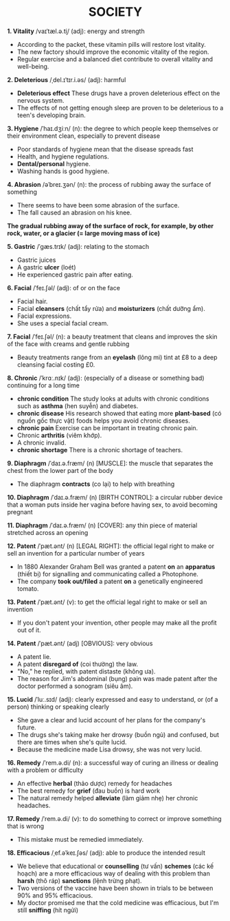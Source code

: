 <h1 align="center"><strong>SOCIETY</strong></h1>

**1. Vitality** /vaɪˈtæl.ə.t̬i/ (adj): energy and strength

- According to the packet, these vitamin pills will restore lost vitality.
- The new factory should improve the economic vitality of the region.
- Regular exercise and a balanced diet contribute to overall vitality and well-being.

**2. Deleterious** /ˌdel.ɪˈtɪr.i.əs/ (adj): harmful

- **Deleterious effect** These drugs have a proven deleterious effect on the nervous system.
- The effects of not getting enough sleep are proven to be deleterious to a teen's developing brain.

**3. Hygiene** /ˈhaɪ.dʒiːn/ (n): the degree to which people keep themselves or their environment clean, especially to prevent disease

- Poor standards of hygiene mean that the disease spreads fast
- Health, and hygiene regulations.
- **Dental/personal** hygiene.
- Washing hands is good hygiene.

**4. Abrasion** /əˈbreɪ.ʒən/ (n): the process of rubbing away the surface of something

- There seems to have been some abrasion of the surface.
- The fall caused an abrasion on his knee.

**The gradual rubbing away of the surface of rock, for example, by other rock, water, or a glacier (= large moving mass of ice)**

**5. Gastric** /ˈɡæs.trɪk/ (adj): relating to the stomach

- Gastric juices
- A gastric **ulcer** (loét)
- He experienced gastric pain after eating.

**6. Facial** /ˈfeɪ.ʃəl/ (adj): of or on the face

- Facial hair.
- Facial **cleansers** (chất tẩy rửa) and **moisturizers** (chất dưỡng ẩm).
- Facial expressions.
- She uses a special facial cream.

**7. Facial** /ˈfeɪ.ʃəl/ (n): a beauty treatment that cleans and improves the skin of the face with creams and gentle rubbing

- Beauty treatments range from an **eyelash** (lông mi) tint at £8 to a deep cleansing facial costing £0.

**8. Chronic** /ˈkrɑː.nɪk/ (adj): (especially of a disease or something bad) continuing for a long time

- **chronic condition** The study looks at adults with chronic conditions such as **asthma** (hen suyễn) and diabetes.
- **chronic disease** His research showed that eating more **plant-based** (có nguồn gốc thực vật) foods helps you avoid chronic diseases.
- **chronic pain** Exercise can be important in treating chronic pain.
- Chronic **arthritis** (viêm khớp).
- A chronic invalid.
- **chronic shortage** There is a chronic shortage of teachers.

**9. Diaphragm** /ˈdaɪ.ə.fræm/ (n) [MUSCLE]: the muscle that separates the chest from the lower part of the body

- The diaphragm **contracts** (co lại) to help with breathing

**10. Diaphragm** /ˈdaɪ.ə.fræm/ (n) [BIRTH CONTROL]: a circular rubber device that a woman puts inside her vagina before having sex, to avoid becoming pregnant

**11. Diaphragm** /ˈdaɪ.ə.fræm/ (n) [COVER]: any thin piece of material stretched across an opening

**12. Patent** /ˈpæt.ənt/ (n) [LEGAL RIGHT]: the official legal right to make or sell an invention for a particular number of years

- In 1880 Alexander Graham Bell was granted a patent **on** an **apparatus** (thiết bị) for signalling and communicating called a Photophone.
- The company **took out/filed** a patent **on** a genetically engineered tomato.

**13. Patent** /ˈpæt.ənt/ (v): to get the official legal right to make or sell an invention

- If you don't patent your invention, other people may make all the profit out of it.

**14. Patent** /ˈpæt.ənt/ (adj) [OBVIOUS]: very obvious

- A patent lie.
- A patent **disregard of** (coi thường) the law.
- "No," he replied, with patent distaste (không ưa).
- The reason for Jim's abdominal (bụng) pain was made patent after the doctor performed a sonogram (siêu âm).

**15. Lucid** /ˈluː.sɪd/ (adj): clearly expressed and easy to understand, or (of a person) thinking or speaking clearly

- She gave a clear and lucid account of her plans for the company's future.
- The drugs she's taking make her drowsy (buồn ngủ) and confused, but there are times when she's quite lucid.
- Because the medicine made Lisa drowsy, she was not very lucid.

**16. Remedy** /ˈrem.ə.di/ (n): a successful way of curing an illness or dealing with a problem or difficulty
- An effective **herbal** (thảo dược) remedy for headaches
- The best remedy for **grief** (đau buồn) is hard work
- The natural remedy helped **alleviate** (làm giảm nhẹ) her chronic headaches.

**17. Remedy** /ˈrem.ə.di/ (v): to do something to correct or improve something that is wrong
- This mistake must be remedied immediately.

**18. Efficacious** /ˌef.əˈkeɪ.ʃəs/ (adj): able to produce the intended result
- We believe that educational or **counselling** (tư vấn) **schemes** (các kế hoạch) are a more efficacious way of dealing with this problem than **harsh** (thô ráp) **sanctions** (lệnh trừng phạt).
- Two versions of the vaccine have been shown in trials to be between 90% and 95% efficacious.
- My doctor promised me that the cold medicine was efficacious, but I'm still **sniffing** (hít ngửi)